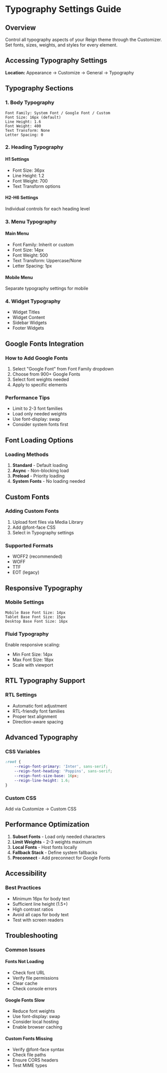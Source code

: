 # Typography Settings Guide

## Overview

Control all typography aspects of your Reign theme through the Customizer. Set fonts, sizes, weights, and styles for every element.

## Accessing Typography Settings

**Location:** Appearance → Customize → General → Typography

## Typography Sections

### 1. Body Typography
```
Font Family: System Font / Google Font / Custom
Font Size: 16px (default)
Line Height: 1.6
Font Weight: 400
Text Transform: None
Letter Spacing: 0
```

### 2. Heading Typography

#### H1 Settings
- Font Size: 36px
- Line Height: 1.2
- Font Weight: 700
- Text Transform options

#### H2-H6 Settings
Individual controls for each heading level

### 3. Menu Typography

#### Main Menu
- Font Family: Inherit or custom
- Font Size: 14px
- Font Weight: 500
- Text Transform: Uppercase/None
- Letter Spacing: 1px

#### Mobile Menu
Separate typography settings for mobile

### 4. Widget Typography
- Widget Titles
- Widget Content
- Sidebar Widgets
- Footer Widgets

## Google Fonts Integration

### How to Add Google Fonts
1. Select "Google Font" from Font Family dropdown
2. Choose from 900+ Google Fonts
3. Select font weights needed
4. Apply to specific elements

### Performance Tips
- Limit to 2-3 font families
- Load only needed weights
- Use font-display: swap
- Consider system fonts first

## Font Loading Options

### Loading Methods
1. **Standard** - Default loading
2. **Async** - Non-blocking load
3. **Preload** - Priority loading
4. **System Fonts** - No loading needed

## Custom Fonts

### Adding Custom Fonts
1. Upload font files via Media Library
2. Add @font-face CSS
3. Select in Typography settings

### Supported Formats
- WOFF2 (recommended)
- WOFF
- TTF
- EOT (legacy)

## Responsive Typography

### Mobile Settings
```
Mobile Base Font Size: 14px
Tablet Base Font Size: 15px
Desktop Base Font Size: 16px
```

### Fluid Typography
Enable responsive scaling:
- Min Font Size: 14px
- Max Font Size: 18px
- Scale with viewport

## RTL Typography Support

### RTL Settings
- Automatic font adjustment
- RTL-friendly font families
- Proper text alignment
- Direction-aware spacing

## Advanced Typography

### CSS Variables
```css
:root {
    --reign-font-primary: 'Inter', sans-serif;
    --reign-font-heading: 'Poppins', sans-serif;
    --reign-font-size-base: 16px;
    --reign-line-height: 1.6;
}
```

### Custom CSS
Add via Customize → Custom CSS

## Performance Optimization

1. **Subset Fonts** - Load only needed characters
2. **Limit Weights** - 2-3 weights maximum
3. **Local Fonts** - Host fonts locally
4. **Fallback Stack** - Define system fallbacks
5. **Preconnect** - Add preconnect for Google Fonts

## Accessibility

### Best Practices
- Minimum 16px for body text
- Sufficient line height (1.5+)
- High contrast ratios
- Avoid all caps for body text
- Test with screen readers

## Troubleshooting

### Common Issues

#### Fonts Not Loading
- Check font URL
- Verify file permissions
- Clear cache
- Check console errors

#### Google Fonts Slow
- Reduce font weights
- Use font-display: swap
- Consider local hosting
- Enable browser caching

#### Custom Fonts Missing
- Verify @font-face syntax
- Check file paths
- Ensure CORS headers
- Test MIME types